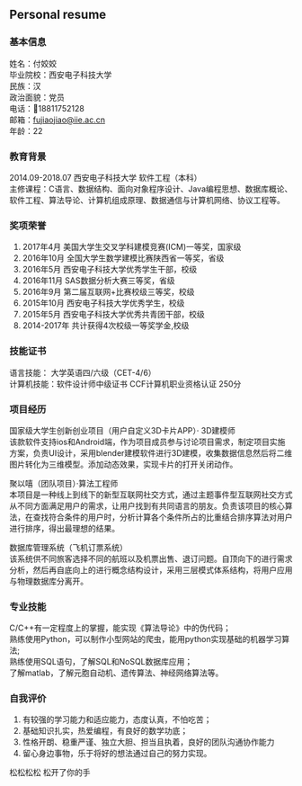 ## Personal resume
### 基本信息
姓名：付姣姣  
毕业院校：西安电子科技大学  
民族：汉  
政治面貌：党员  
电话：18811752128  
邮箱：fujiaojiao@iie.ac.cn  
年龄：22

### 教育背景
2014.09-2018.07  西安电子科技大学   软件工程（本科）  
主修课程：C语言、数据结构、面向对象程序设计、Java编程思想、数据库概论、软件工程、算法导论、计算机组成原理、数据通信与计算机网络、协议工程等。

### 奖项荣誉
1.	2017年4月    美国大学生交叉学科建模竞赛(ICM)一等奖，国家级
2.	2016年10月   全国大学生数学建模比赛陕西省一等奖，省级
3.	2016年5月    西安电子科技大学优秀学生干部，校级
4.	2016年11月   SAS数据分析大赛三等奖，省级
5.	2016年9月    第二届互联网+比赛校级三等奖，校级
6.	2015年10月   西安电子科技大学优秀学生，校级
7.	2015年5月    西安电子科技大学优秀共青团干部，校级
8.	2014-2017年   共计获得4次校级一等奖学金,校级

### 技能证书
语言技能：  大学英语四/六级（CET-4/6）  
计算机技能：软件设计师中级证书        CCF计算机职业资格认证 250分

### 项目经历
国家级大学生创新创业项目（用户自定义3D卡片APP）· 3D建模师  
该款软件支持ios和Android端，作为项目成员参与讨论项目需求，制定项目实施方案，负责UI设计，采用blender建模软件进行3D建模，收集数据信息然后将二维图片转化为三维模型。添加动态效果，实现卡片的打开关闭动作。

聚以嘻（团队项目）·算法工程师  
本项目是一种线上到线下的新型互联网社交方式，通过主题事件型互联网社交方式从不同方面满足用户的需求，让用户找到有共同语言的朋友。负责该项目的核心算法，在查找符合条件的用户时，分析计算各个条件所占的比重结合排序算法对用户进行排序，得出最理想的结果。

数据库管理系统（飞机订票系统）  
该系统供不同旅客选择不同的航班以及机票出售、退订问题。自顶向下的进行需求分析，然后再自底向上的进行概念结构设计，采用三层模式体系结构，将用户应用与物理数据库分离开。

### 专业技能
C/C++有一定程度上的掌握，能实现《算法导论》中的伪代码；  
熟练使用Python，可以制作小型网站的爬虫，能用python实现基础的机器学习算法;  
熟练使用SQL语句，了解SQL和NoSQL数据库应用；  
了解matlab，了解元胞自动机、遗传算法、神经网络算法等。

### 自我评价
1.	有较强的学习能力和适应能力，态度认真，不怕吃苦；
2.	基础知识扎实，热爱编程，有良好的数学功底；
3.	性格开朗、稳重严谨、独立大胆、担当且执着，良好的团队沟通协作能力
4.	留心身边事物，乐于将好的想法通过自己的努力实现。



松松松松 松开了你的手

